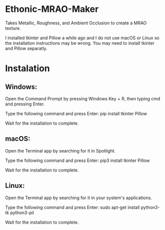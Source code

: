 # Ethonic-MRAO-Maker
Takes Metallic, Roughness, and Ambient Occlusion to create a MRAO texture.

I installed tkinter and Pillow a while ago and I do not use macOS or Linux so the installation instructions may be wrong. You may need to install tkinter and Pillow separatly.
# Instalation
## Windows:

Open the Command Prompt by pressing Windows Key + R, then typing cmd and pressing Enter.

Type the following command and press Enter: pip install tkinter Pillow

Wait for the installation to complete.

## macOS:

Open the Terminal app by searching for it in Spotlight.

Type the following command and press Enter: pip3 install tkinter Pillow

Wait for the installation to complete.

## Linux:

Open the Terminal app by searching for it in your system's applications.

Type the following command and press Enter: sudo apt-get install python3-tk python3-pil

Wait for the installation to complete.
